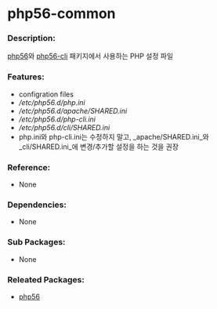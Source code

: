 # php56-common

### Description:

[php56](pkg-base-php56.md)와 [php56-cli](pkg-base-php56-cli) 패키지에서 사용하는 PHP 설정 파일

### Features:
* configration files
 * _/etc/php56.d/php.ini_
 * _/etc/php56.d/apache/SHARED.ini_
 * _/etc/php56.d/php-cli.ini_
 * _/etc/php56.d/cli/SHARED.ini_
* php.ini와 php-cli.ini는 수정하지 말고, _apache/SHARED.ini_와 _cli/SHARED.ini_에 변경/추가할 설정을 하는 것을 권장

### Reference:
* None

### Dependencies:
* None

### Sub Packages:
* None

### Releated Packages:
* [php56](pkg-base-php56.md)